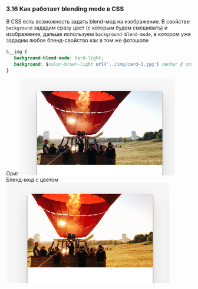 ### **3.16 Как работает blending mode в CSS**

В CSS есть возможность задать blend-мод на изображение. В свойстве `background` зададим сразу цвет (с которым будем смешивать) и изображение, дальше используем `background-blend-mode`, в котором уже зададим любое бленд-свойство как в том же фотошопе

```CSS
&__img {  
   background-blend-mode: hard-light;  
   background: $color-brown-light url('../img/card-1.jpg') center / cover no-repeat;
}
```
Ориг
![](../_png/Pasted%20image%2020221011152746.png)
Бленд-мод с цветом
![](../_png/Pasted%20image%2020221011152723.png)